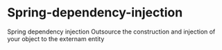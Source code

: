 # Spring-dependency-injection
Spring dependency injection
Outsource the construction and injection of your object to the externam entity


